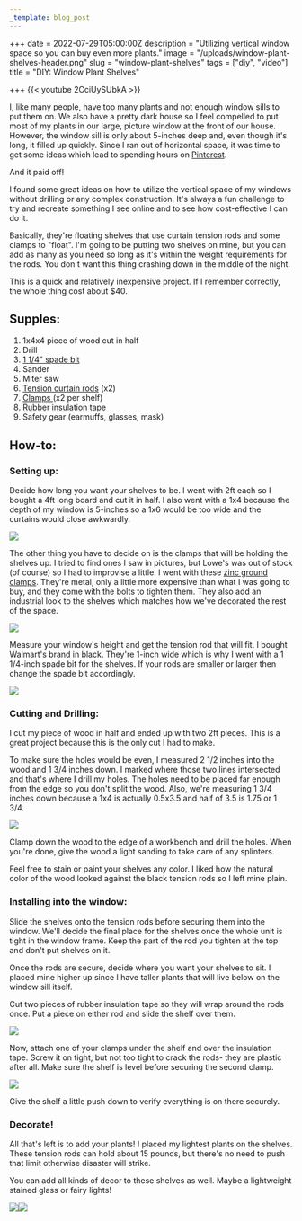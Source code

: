 ```yaml
---
_template: blog_post
---
```


+++
date = 2022-07-29T05:00:00Z
description = "Utilizing vertical window space so you can buy even more plants."
image = "/uploads/window-plant-shelves-header.png"
slug = "window-plant-shelves"
tags = ["diy", "video"]
title = "DIY: Window Plant Shelves"

+++
{{< youtube 2CciUySUbkA >}}

I, like many people, have too many plants and not enough window sills to put them on. We also have a pretty dark house so I feel compelled to put most of my plants in our large, picture window at the front of our house. However, the window sill is only about 5-inches deep and, even though it's long, it filled up quickly. Since I ran out of horizontal space, it was time to get some ideas which lead to spending hours on [Pinterest](https://www.pinterest.com/codyscraftcorner/).

And it paid off!

I found some great ideas on how to utilize the vertical space of my windows without drilling or any complex construction. It's always a fun challenge to try and recreate something I see online and to see how cost-effective I can do it.

Basically, they're floating shelves that use curtain tension rods and some clamps to "float". I'm going to be putting two shelves on mine, but you can add as many as you need so long as it's within the weight requirements for the rods. You don't want this thing crashing down in the middle of the night.

This is a quick and relatively inexpensive project. If I remember correctly, the whole thing cost about $40.

## Supples:

1. 1x4x4 piece of wood cut in half
2. Drill
3. [1 1/4" spade bit](https://amzn.to/3RWKUut)
4. Sander
5. Miter saw
6. [Tension curtain rods](https://www.walmart.com/ip/Mainstays-1-Bronze-Adjustable-Tension-Window-Curtain-Rod-48-84-Oil-Rubbed-Bronze/689963352) (x2)
7. [Clamps ](https://amzn.to/3veElK4)(x2 per shelf)
8. [Rubber insulation tape](https://amzn.to/3Bg0WK1)
9. Safety gear (earmuffs, glasses, mask)

## How-to:

### Setting up:

Decide how long you want your shelves to be. I went with 2ft each so I bought a 4ft long board and cut it in half. I also went with a 1x4 because the depth of my window is 5-inches so a 1x6 would be too wide and the curtains would close awkwardly.

![](/uploads/window-plant-shelves-supplies-2.jpg)

The other thing you have to decide on is the clamps that will be holding the shelves up. I tried to find ones I saw in pictures, but Lowe's was out of stock (of course) so I had to improvise a little. I went with these [zinc ground clamps](https://amzn.to/3veElK4). They're metal, only a little more expensive than what I was going to buy, and they come with the bolts to tighten them. They also add an industrial look to the shelves which matches how we've decorated the rest of the space.

![](/uploads/window-plant-shelves-supplies-3.jpg)

Measure your window's height and get the tension rod that will fit. I bought Walmart's brand in black. They're 1-inch wide which is why I went with a 1 1/4-inch spade bit for the shelves. If your rods are smaller or larger then change the spade bit accordingly.

![](/uploads/window-plant-shelves-supplies-4.jpg)

### Cutting and Drilling:

I cut my piece of wood in half and ended up with two 2ft pieces. This is a great project because this is the only cut I had to make.

To make sure the holes would be even, I measured 2 1/2 inches into the wood and 1 3/4 inches down. I marked where those two lines intersected and that's where I drill my holes. The holes need to be placed far enough from the edge so you don't split the wood. Also, we're measuring 1 3/4 inches down because a 1x4 is actually 0.5x3.5 and half of 3.5 is 1.75 or 1 3/4.

![](/uploads/spade-bit-diagram-for-plant-shelves.png)

Clamp down the wood to the edge of a workbench and drill the holes. When you're done, give the wood a light sanding to take care of any splinters.

Feel free to stain or paint your shelves any color. I liked how the natural color of the wood looked against the black tension rods so I left mine plain.

### Installing into the window:

Slide the shelves onto the tension rods before securing them into the window. We'll decide the final place for the shelves once the whole unit is tight in the window frame. Keep the part of the rod you tighten at the top and don't put shelves on it.

Once the rods are secure, decide where you want your shelves to sit. I placed mine higher up since I have taller plants that will live below on the window sill itself.

Cut two pieces of rubber insulation tape so they will wrap around the rods once. Put a piece on either rod and slide the shelf over them.

![](/uploads/window-plant-shelves-supplies-1.jpg)

Now, attach one of your clamps under the shelf and over the insulation tape. Screw it on tight, but not too tight to crack the rods- they are plastic after all. Make sure the shelf is level before securing the second clamp.

![](/uploads/finished-window-plant-shelves-3.jpg)

Give the shelf a little push down to verify everything is on there securely.

### Decorate!

All that's left is to add your plants! I placed my lightest plants on the shelves. These tension rods can hold about 15 pounds, but there's no need to push that limit otherwise disaster will strike.

You can add all kinds of decor to these shelves as well. Maybe a lightweight stained glass or fairy lights!

![](/uploads/finished-window-plant-shelves-2.jpg)![](/uploads/finished-window-plant-shelves-1.jpg)
